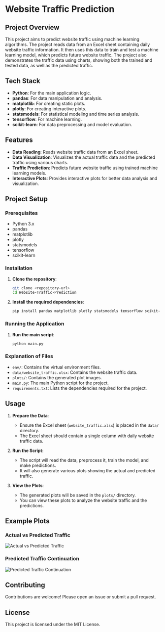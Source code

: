 # Website Traffic Prediction

## Project Overview

This project aims to predict website traffic using machine learning algorithms. The project reads data from an Excel sheet containing daily website traffic information. It then uses this data to train and test a machine learning model, which predicts future website traffic. The project also demonstrates the traffic data using charts, showing both the trained and tested data, as well as the predicted traffic.

## Tech Stack

- **Python**: For the main application logic.
- **pandas**: For data manipulation and analysis.
- **matplotlib**: For creating static plots.
- **plotly**: For creating interactive plots.
- **statsmodels**: For statistical modeling and time series analysis.
- **tensorflow**: For machine learning.
- **scikit-learn**: For data preprocessing and model evaluation.

## Features

- **Data Reading**: Reads website traffic data from an Excel sheet.
- **Data Visualization**: Visualizes the actual traffic data and the predicted traffic using various charts.
- **Traffic Prediction**: Predicts future website traffic using trained machine learning models.
- **Interactive Plots**: Provides interactive plots for better data analysis and visualization.

## Project Setup

### Prerequisites

- Python 3.x
- pandas
- matplotlib
- plotly
- statsmodels
- tensorflow
- scikit-learn

### Installation

1. **Clone the repository**:
    ```sh
    git clone <repository-url>
    cd Website-Traffic-Prediction
    ```

2. **Install the required dependencies**:
    ```sh
    pip install pandas matplotlib plotly statsmodels tensorflow scikit-learn
    ```

### Running the Application

1. **Run the main script**:
    ```sh
    python main.py
    ```


### Explanation of Files

- `env/`: Contains the virtual environment files.
- `data/website_traffic.xlsx`: Contains the website traffic data.
- `plots/`: Contains the generated plot images.
- `main.py`: The main Python script for the project.
- `requirements.txt`: Lists the dependencies required for the project.

## Usage

1. **Prepare the Data**:
    - Ensure the Excel sheet (`website_traffic.xlsx`) is placed in the `data/` directory.
    - The Excel sheet should contain a single column with daily website traffic data.

2. **Run the Script**:
    - The script will read the data, preprocess it, train the model, and make predictions.
    - It will also generate various plots showing the actual and predicted traffic.

3. **View the Plots**:
    - The generated plots will be saved in the `plots/` directory.
    - You can view these plots to analyze the website traffic and the predictions.

## Example Plots

### Actual vs Predicted Traffic

![Actual vs Predicted Traffic](plots/actual_vs_predicted.png)

### Predicted Traffic Continuation

![Predicted Traffic Continuation](plots/predicted_continuation.png)

## Contributing

Contributions are welcome! Please open an issue or submit a pull request.

## License

This project is licensed under the MIT License.




